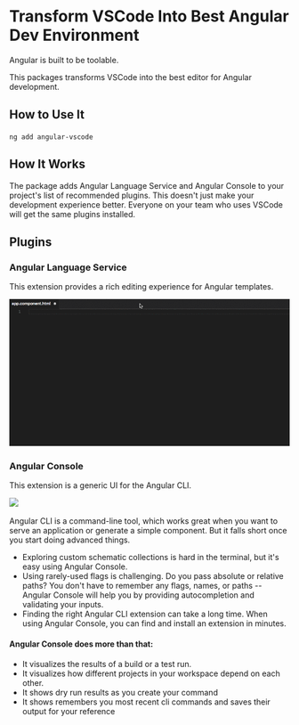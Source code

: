 # Transform VSCode Into Best Angular Dev Environment

Angular is built to be toolable. 

This packages transforms VSCode into the best editor for Angular development. 


## How to Use It

`ng add angular-vscode`


## How It Works

The package adds Angular Language Service and Angular Console to your project's list of recommended plugins. This doesn't just make your development experience better. Everyone on your team who uses VSCode will get the same plugins installed.



## Plugins

### Angular Language Service

This extension provides a rich editing experience for Angular templates.

<img src="https://github.com/angular/vscode-ng-language-service/raw/master/client/R67RcGftRS.gif">

### Angular Console

This extension is a generic UI for the Angular CLI.

<img src="https://raw.githubusercontent.com/nrwl/angular-console/master/static/angular-console-plugin.gif">


Angular CLI is a command-line tool, which works great when you want to serve an application or generate a simple component. But it falls short once you start doing advanced things.

- Exploring custom schematic collections is hard in the terminal, but it's easy using Angular Console.
- Using rarely-used flags is challenging. Do you pass absolute or relative paths? You don't have to remember any flags, names, or paths -- Angular Console will help you by providing autocompletion and validating your inputs.
- Finding the right Angular CLI extension can take a long time. When using Angular Console, you can find and install an extension in minutes.

#### Angular Console does more than that:

- It visualizes the results of a build or a test run.
- It visualizes how different projects in your workspace depend on each other.
- It shows dry run results as you create your command
- It shows remembers you most recent cli commands and saves their output for your reference
